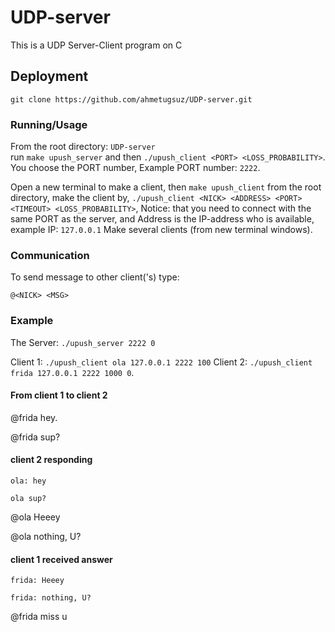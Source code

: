 # UDP-server
This is a UDP Server-Client program on C

## Deployment 
`git clone https://github.com/ahmetugsuz/UDP-server.git`

### Running/Usage

From the root directory: `UDP-server`   
run `make upush_server` and then `./upush_client <PORT> <LOSS_PROBABILITY>`.   
You choose the PORT number, Example PORT number: `2222`.  

Open a new terminal to make a client, then `make upush_client` from the root directory, make the client by, 
`./upush_client <NICK> <ADDRESS> <PORT> <TIMEOUT> <LOSS_PROBABILITY>`, 
Notice: that you need to connect with the same PORT as the server, and Address is the IP-address who is available, example IP: `127.0.0.1`
Make several clients (from new terminal windows).

### Communication
To send message to other client('s) type:

`@<NICK> <MSG>`

### Example 
The Server: `./upush_server 2222 0`

Client 1: `./upush_client ola 127.0.0.1 2222 100`
Client 2: `./upush_client frida 127.0.0.1 2222 1000 0`.

#### From client 1 to client 2
@frida hey.

@frida sup?

#### client 2 responding
`ola: hey`

`ola sup?`

@ola Heeey

@ola nothing, U?

#### client 1 received answer
`frida: Heeey`

`frida: nothing, U?`

@frida miss u 



